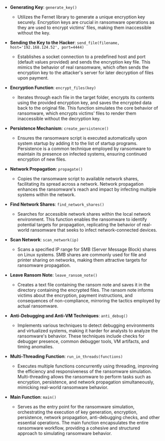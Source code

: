 - **Generating Key**: `generate_key()`
  - Utilizes the Fernet library to generate a unique encryption key securely. Encryption keys are crucial in ransomware operations as they are used to encrypt victims' files, making them inaccessible without the key.

- **Sending the Key to the Hacker**: `send_file(filename, host='192.168.124.52', port=4444)`
  - Establishes a socket connection to a predefined host and port (default values provided) and sends the encryption key file. This mimics the behavior of real ransomware, which often sends the encryption key to the attacker's server for later decryption of files upon payment.

- **Encryption Function**: `encrypt_files(key)`
  - Iterates through each file in the target folder, encrypts its contents using the provided encryption key, and saves the encrypted data back to the original file. This function simulates the core behavior of ransomware, which encrypts victims' files to render them inaccessible without the decryption key.

- **Persistence Mechanism**: `create_persistence()`
  - Ensures the ransomware script is executed automatically upon system startup by adding it to the list of startup programs. Persistence is a common technique employed by ransomware to maintain its presence on infected systems, ensuring continued encryption of new files.

- **Network Propagation**: `propagate()`
  - Copies the ransomware script to available network shares, facilitating its spread across a network. Network propagation enhances the ransomware's reach and impact by infecting multiple systems within the network.

- **Find Network Shares**: `find_network_shares()`
  - Searches for accessible network shares within the local network environment. This function enables the ransomware to identify potential targets for propagation, replicating the behavior of real-world ransomware that seeks to infect network-connected devices.

- **Scan Network**: `scan_network(ip)`
  - Scans a specified IP range for SMB (Server Message Block) shares on Linux systems. SMB shares are commonly used for file and printer sharing on networks, making them attractive targets for ransomware propagation.

- **Leave Ransom Note**: `leave_ransom_note()`
  - Creates a text file containing the ransom note and saves it in the directory containing the encrypted files. The ransom note informs victims about the encryption, payment instructions, and consequences of non-compliance, mirroring the tactics employed by actual ransomware.

- **Anti-Debugging and Anti-VM Techniques**: `anti_debug()`
  - Implements various techniques to detect debugging environments and virtualized systems, making it harder for analysts to analyze the ransomware's behavior. These techniques include checks for debugger presence, common debugger tools, VM artifacts, and timing anomalies.

- **Multi-Threading Function**: `run_in_threads(functions)`
  - Executes multiple functions concurrently using threading, improving the efficiency and responsiveness of the ransomware simulation. Multi-threading allows the ransomware to perform tasks such as encryption, persistence, and network propagation simultaneously, mimicking real-world ransomware behavior.

- **Main Function**: `main()`
  - Serves as the entry point for the ransomware simulation, orchestrating the execution of key generation, encryption, persistence, network propagation, anti-debugging checks, and other essential operations. The main function encapsulates the entire ransomware workflow, providing a cohesive and structured approach to simulating ransomware behavior.
